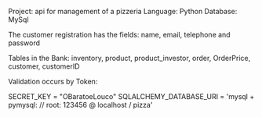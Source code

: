 Project: api for management of a pizzeria
Language: Python
Database: MySql

The customer registration has the fields: name, email, telephone and password

Tables in the Bank: inventory, product, product_investor, order, OrderPrice, customer, customerID

Validation occurs by Token:

SECRET_KEY = "OBaratoeLouco"
SQLALCHEMY_DATABASE_URI = 'mysql + pymysql: // root: 123456 @ localhost / pizza'